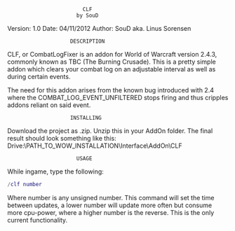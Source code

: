                             CLF
                          by SouD

Version: 1.0
Date: 04/11/2012
Author: SouD aka. Linus Sorensen

                        DESCRIPTION
CLF, or CombatLogFixer is an addon for World of Warcraft
version 2.4.3, commonly known as TBC (The Burning Crusade).
This is a pretty simple addon which clears your combat log
on an adjustable interval as well as during certain events.

The need for this addon arises from the known bug introduced
with 2.4 where the COMBAT_LOG_EVENT_UNFILTERED stops firing
and thus cripples addons reliant on said event.

                        INSTALLING
Download the project as .zip. Unzip this in your AddOn folder.
The final result should look something like this:
Drive:\PATH_TO_WOW_INSTALLATION\Interface\AddOn\CLF

                          USAGE
While ingame, type the following:
```lua
/clf number
```
Where number is any unsigned number. This command will set the
time between updates, a lower number will update more often but
consume more cpu-power, where a higher number is the reverse.
This is the only current functionality.
